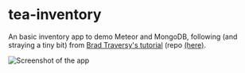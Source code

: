# tea-inventory
An basic inventory app to demo Meteor and MongoDB, following (and straying a tiny bit) from [Brad Traversy's tutorial](https://www.youtube.com/watch?v=9494-2E4riQ) (repo [(here)](https://github.com/bradtraversy/notemanager).

![Screenshot of the app](https://i.imgur.com/Twiojpg.png)
